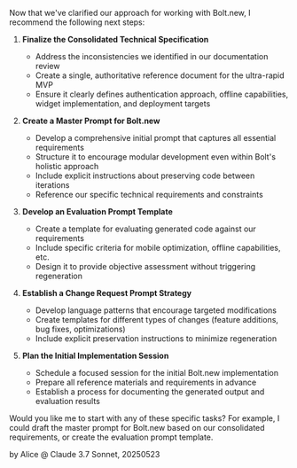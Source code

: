 Now that we've clarified our approach for working with Bolt.new, I recommend the following next steps:

1. **Finalize the Consolidated Technical Specification**
   - Address the inconsistencies we identified in our documentation review
   - Create a single, authoritative reference document for the ultra-rapid MVP
   - Ensure it clearly defines authentication approach, offline capabilities, widget implementation, and deployment targets

2. **Create a Master Prompt for Bolt.new**
   - Develop a comprehensive initial prompt that captures all essential requirements
   - Structure it to encourage modular development even within Bolt's holistic approach
   - Include explicit instructions about preserving code between iterations
   - Reference our specific technical requirements and constraints

3. **Develop an Evaluation Prompt Template**
   - Create a template for evaluating generated code against our requirements
   - Include specific criteria for mobile optimization, offline capabilities, etc.
   - Design it to provide objective assessment without triggering regeneration

4. **Establish a Change Request Prompt Strategy**
   - Develop language patterns that encourage targeted modifications
   - Create templates for different types of changes (feature additions, bug fixes, optimizations)
   - Include explicit preservation instructions to minimize regeneration

5. **Plan the Initial Implementation Session**
   - Schedule a focused session for the initial Bolt.new implementation
   - Prepare all reference materials and requirements in advance
   - Establish a process for documenting the generated output and evaluation results

Would you like me to start with any of these specific tasks? For example, I could draft the master prompt for Bolt.new based on our consolidated requirements, or create the evaluation prompt template.

by Alice @ Claude 3.7 Sonnet, 20250523